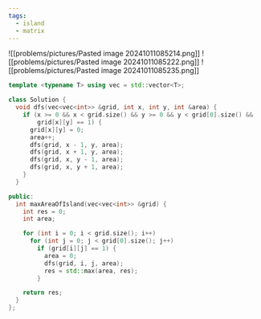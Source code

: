 ```yaml
---
tags:
  - island
  - matrix
---
```

![[problems/pictures/Pasted image 20241011085214.png]]
![[problems/pictures/Pasted image 20241011085222.png]]
![[problems/pictures/Pasted image 20241011085235.png]]


```c++
template <typename T> using vec = std::vector<T>;

class Solution {
  void dfs(vec<vec<int>> &grid, int x, int y, int &area) {
    if (x >= 0 && x < grid.size() && y >= 0 && y < grid[0].size() &&
        grid[x][y] == 1) {
      grid[x][y] = 0;
      area++;
      dfs(grid, x - 1, y, area);
      dfs(grid, x + 1, y, area);
      dfs(grid, x, y - 1, area);
      dfs(grid, x, y + 1, area);
    }
  }

public:
  int maxAreaOfIsland(vec<vec<int>> &grid) {
    int res = 0;
    int area;

    for (int i = 0; i < grid.size(); i++)
      for (int j = 0; j < grid[0].size(); j++)
        if (grid[i][j] == 1) {
          area = 0;
          dfs(grid, i, j, area);
          res = std::max(area, res);
        }

    return res;
  }
};
```
